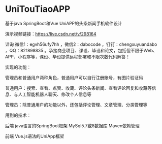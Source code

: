 # UniTouTiaoAPP
基于java SpringBoot和Vue UniAPP的头条新闻手机软件设计

演示视频链接：https://live.csdn.net/v/298164

详询 微信1：egvh56ufy7hh ，微信2：dabocode ，钉钉：chengxuyuandabo ，QQ：821898835 。承接商业项目、课设、毕设和论文，包括但不限于Web、APP、小程序等，课设、毕设提供远程部署和不限次数代码解答！

实现的功能：

管理员和普通用户两种角色，普通用户可以自行注册账号，有图片验证码

普通用户：搜索、查看、点赞、收藏、评论头条新闻、查看评论回复和收藏等信息、与人工智能机器人聊天、修改个人信息等

管理员：除普通用户的功能以外，还包括评论管理、文章管理、分类管理等

用到的技术：

后端 java语言的SpringBoot框架 MySql5.7或8数据库 Maven依赖管理

前端 Vue.js语法的UniApp框架
